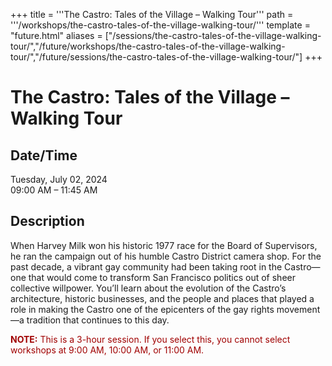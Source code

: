 +++
title = '''The Castro: Tales of the Village – Walking Tour'''
path = '''/workshops/the-castro-tales-of-the-village-walking-tour/'''
template = "future.html"
aliases = ["/sessions/the-castro-tales-of-the-village-walking-tour/","/future/workshops/the-castro-tales-of-the-village-walking-tour/","/future/sessions/the-castro-tales-of-the-village-walking-tour/"]
+++

<h1>The Castro: Tales of the Village – Walking Tour</h1>

<h2>Date/Time</h2>
<p>Tuesday, July 02, 2024<br>
09:00 AM – 11:45 AM</p>
<h2>Description</h2>

<div class="ag87-crtemvc-hsbk"><div class="css-vsf5of"><p class="carina-rte-public-DraftStyleDefault-block">When Harvey Milk won his historic 1977 race for the Board of Supervisors, he ran the campaign out of his humble Castro District camera shop. For the past decade, a vibrant gay community had been taking root in the Castro—one that would come to transform San Francisco politics out of sheer collective willpower. You’ll learn about the evolution of the Castro’s architecture, historic businesses, and the people and places that played a role in making the Castro one of the epicenters of the gay rights movement—a tradition that continues to this day.</p><p class="carina-rte-public-DraftStyleDefault-block"><span style="color: rgb(160,0,0);"><span style="font-weight: bold;">NOTE:</span> This is a 3-hour session. If you select this, you cannot select workshops at 9:00 AM, 10:00 AM, or 11:00 AM.</span></p></div></div>


